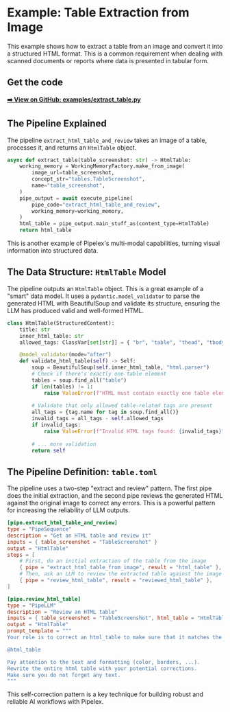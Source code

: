 # Example: Table Extraction from Image

This example shows how to extract a table from an image and convert it into a structured HTML format. This is a common requirement when dealing with scanned documents or reports where data is presented in tabular form.

## Get the code

[**➡️ View on GitHub: examples/extract_table.py**](https://github.com/Pipelex/pipelex-cookbook/blob/main/examples/extract_table.py)

## The Pipeline Explained

The pipeline `extract_html_table_and_review` takes an image of a table, processes it, and returns an `HtmlTable` object.

```python
async def extract_table(table_screenshot: str) -> HtmlTable:
    working_memory = WorkingMemoryFactory.make_from_image(
        image_url=table_screenshot,
        concept_str="tables.TableScreenshot",
        name="table_screenshot",
    )
    pipe_output = await execute_pipeline(
        pipe_code="extract_html_table_and_review",
        working_memory=working_memory,
    )
    html_table = pipe_output.main_stuff_as(content_type=HtmlTable)
    return html_table
```

This is another example of Pipelex's multi-modal capabilities, turning visual information into structured data.

## The Data Structure: `HtmlTable` Model

The pipeline outputs an `HtmlTable` object. This is a great example of a "smart" data model. It uses a `pydantic.model_validator` to parse the generated HTML with BeautifulSoup and validate its structure, ensuring the LLM has produced valid and well-formed HTML.

```python
class HtmlTable(StructuredContent):
    title: str
    inner_html_table: str
    allowed_tags: ClassVar[set[str]] = { "br", "table", "thead", "tbody", "tr", "th", "td" }

    @model_validator(mode="after")
    def validate_html_table(self) -> Self:
        soup = BeautifulSoup(self.inner_html_table, "html.parser")
        # Check if there's exactly one table element
        tables = soup.find_all("table")
        if len(tables) != 1:
            raise ValueError(f"HTML must contain exactly one table element...")
        
        # Validate that only allowed table-related tags are present
        all_tags = {tag.name for tag in soup.find_all()}
        invalid_tags = all_tags - self.allowed_tags
        if invalid_tags:
            raise ValueError(f"Invalid HTML tags found: {invalid_tags}")
        
        # ... more validation
        return self
```

## The Pipeline Definition: `table.toml`

The pipeline uses a two-step "extract and review" pattern. The first pipe does the initial extraction, and the second pipe reviews the generated HTML against the original image to correct any errors. This is a powerful pattern for increasing the reliability of LLM outputs.

```toml
[pipe.extract_html_table_and_review]
type = "PipeSequence"
description = "Get an HTML table and review it"
inputs = { table_screenshot = "TableScreenshot" }
output = "HtmlTable"
steps = [
    # First, do an initial extraction of the table from the image
    { pipe = "extract_html_table_from_image", result = "html_table" },
    # Then, ask an LLM to review the extracted table against the image and correct it
    { pipe = "review_html_table", result = "reviewed_html_table" },
]

[pipe.review_html_table]
type = "PipeLLM"
description = "Review an HTML table"
inputs = { table_screenshot = "TableScreenshot", html_table = "HtmlTable" }
output = "HtmlTable"
prompt_template = """
Your role is to correct an html_table to make sure that it matches the one in the provided image.

@html_table

Pay attention to the text and formatting (color, borders, ...).
Rewrite the entire html table with your potential corrections.
Make sure you do not forget any text.
"""
```
This self-correction pattern is a key technique for building robust and reliable AI workflows with Pipelex. 